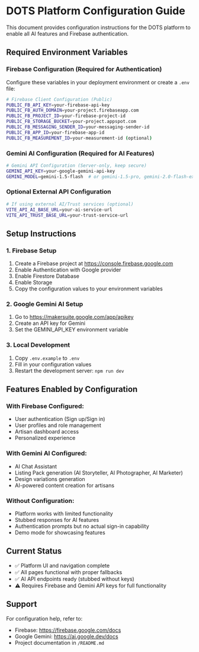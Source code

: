 # DOTS Platform Configuration Guide

This document provides configuration instructions for the DOTS platform to enable all AI features and Firebase authentication.

## Required Environment Variables

### Firebase Configuration (Required for Authentication)
Configure these variables in your deployment environment or create a `.env` file:

```bash
# Firebase Client Configuration (Public)
PUBLIC_FB_API_KEY=your-firebase-api-key
PUBLIC_FB_AUTH_DOMAIN=your-project.firebaseapp.com
PUBLIC_FB_PROJECT_ID=your-firebase-project-id
PUBLIC_FB_STORAGE_BUCKET=your-project.appspot.com
PUBLIC_FB_MESSAGING_SENDER_ID=your-messaging-sender-id
PUBLIC_FB_APP_ID=your-firebase-app-id
PUBLIC_FB_MEASUREMENT_ID=your-measurement-id (optional)
```

### Gemini AI Configuration (Required for AI Features)
```bash
# Gemini API Configuration (Server-only, keep secure)
GEMINI_API_KEY=your-google-gemini-api-key
GEMINI_MODEL=gemini-1.5-flash  # or gemini-1.5-pro, gemini-2.0-flash-exp
```

### Optional External API Configuration
```bash
# If using external AI/Trust services (optional)
VITE_API_AI_BASE_URL=your-ai-service-url
VITE_API_TRUST_BASE_URL=your-trust-service-url
```

## Setup Instructions

### 1. Firebase Setup
1. Create a Firebase project at https://console.firebase.google.com
2. Enable Authentication with Google provider
3. Enable Firestore Database
4. Enable Storage
5. Copy the configuration values to your environment variables

### 2. Google Gemini AI Setup
1. Go to https://makersuite.google.com/app/apikey
2. Create an API key for Gemini
3. Set the GEMINI_API_KEY environment variable

### 3. Local Development
1. Copy `.env.example` to `.env`
2. Fill in your configuration values
3. Restart the development server: `npm run dev`

## Features Enabled by Configuration

### With Firebase Configured:
- User authentication (Sign up/Sign in)
- User profiles and role management
- Artisan dashboard access
- Personalized experience

### With Gemini AI Configured:
- AI Chat Assistant
- Listing Pack generation (AI Storyteller, AI Photographer, AI Marketer)
- Design variations generation
- AI-powered content creation for artisans

### Without Configuration:
- Platform works with limited functionality
- Stubbed responses for AI features
- Authentication prompts but no actual sign-in capability
- Demo mode for showcasing features

## Current Status
- ✅ Platform UI and navigation complete
- ✅ All pages functional with proper fallbacks
- ✅ AI API endpoints ready (stubbed without keys)
- ⚠️  Requires Firebase and Gemini API keys for full functionality

## Support
For configuration help, refer to:
- Firebase: https://firebase.google.com/docs
- Google Gemini: https://ai.google.dev/docs
- Project documentation in `/README.md`